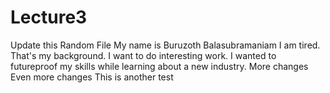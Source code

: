 # Lecture3
Update this
Random File
My name is Buruzoth Balasubramaniam
I am tired. That's my background.
I want to do interesting work.
I wanted to futureproof my skills while learning about a new industry.
More changes
Even more changes
This is another test
